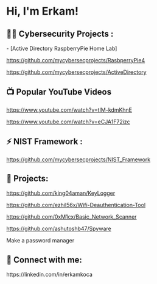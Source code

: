 <h1>Hi, I'm Erkam! </h1>

<h2>👨‍💻 Cybersecurity Projects :</h2>
- [Active Directory RaspberryPie Home Lab]

https://github.com/mycybersecprojects/RasbperryPie4

https://github.com/mycybersecprojects/ActiveDirectory

<h2>📺 Popular YouTube Videos</h2>

https://www.youtube.com/watch?v=tIM-kdmKhnE

https://www.youtube.com/watch?v=eCJA1F72izc

<h2>⚡ NIST Framework :</h2>

https://github.com/mycybersecprojects/NIST_Framework

<h2> 🤳 Projects:</h2>

https://github.com/king04aman/KeyLogger

https://github.com/ezhil56x/Wifi-Deauthentication-Tool

https://github.com/0xM1cx/Basic_Network_Scanner

https://github.com/ashutoshb47/Spyware

Make a password manager


<h2> 🤳 Connect with me:</h2>
https://linkedin.com/in/erkamkoca



